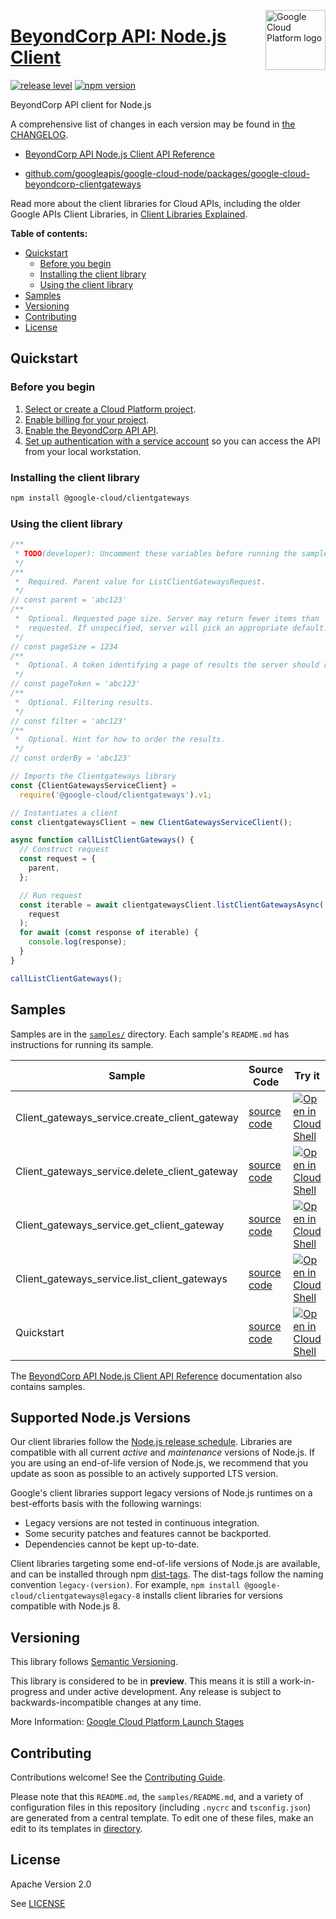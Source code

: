 [//]: # "This README.md file is auto-generated, all changes to this file will be lost."
[//]: # "To regenerate it, use `python -m synthtool`."
<img src="https://avatars2.githubusercontent.com/u/2810941?v=3&s=96" alt="Google Cloud Platform logo" title="Google Cloud Platform" align="right" height="96" width="96"/>

# [BeyondCorp API: Node.js Client](https://github.com/googleapis/google-cloud-node/tree/main/packages/google-cloud-beyondcorp-clientgateways)

[![release level](https://img.shields.io/badge/release%20level-preview-yellow.svg?style=flat)](https://cloud.google.com/terms/launch-stages)
[![npm version](https://img.shields.io/npm/v/@google-cloud/clientgateways.svg)](https://www.npmjs.org/package/@google-cloud/clientgateways)




BeyondCorp API client for Node.js


A comprehensive list of changes in each version may be found in
[the CHANGELOG](https://github.com/googleapis/google-cloud-node/tree/main/packages/google-cloud-beyondcorp-clientgateways/CHANGELOG.md).

* [BeyondCorp API Node.js Client API Reference][client-docs]

* [github.com/googleapis/google-cloud-node/packages/google-cloud-beyondcorp-clientgateways](https://github.com/googleapis/google-cloud-node/tree/main/packages/google-cloud-beyondcorp-clientgateways)

Read more about the client libraries for Cloud APIs, including the older
Google APIs Client Libraries, in [Client Libraries Explained][explained].

[explained]: https://cloud.google.com/apis/docs/client-libraries-explained

**Table of contents:**


* [Quickstart](#quickstart)
  * [Before you begin](#before-you-begin)
  * [Installing the client library](#installing-the-client-library)
  * [Using the client library](#using-the-client-library)
* [Samples](#samples)
* [Versioning](#versioning)
* [Contributing](#contributing)
* [License](#license)

## Quickstart

### Before you begin

1.  [Select or create a Cloud Platform project][projects].
1.  [Enable billing for your project][billing].
1.  [Enable the BeyondCorp API API][enable_api].
1.  [Set up authentication with a service account][auth] so you can access the
    API from your local workstation.

### Installing the client library

```bash
npm install @google-cloud/clientgateways
```


### Using the client library

```javascript
/**
 * TODO(developer): Uncomment these variables before running the sample.
 */
/**
 *  Required. Parent value for ListClientGatewaysRequest.
 */
// const parent = 'abc123'
/**
 *  Optional. Requested page size. Server may return fewer items than
 *  requested. If unspecified, server will pick an appropriate default.
 */
// const pageSize = 1234
/**
 *  Optional. A token identifying a page of results the server should return.
 */
// const pageToken = 'abc123'
/**
 *  Optional. Filtering results.
 */
// const filter = 'abc123'
/**
 *  Optional. Hint for how to order the results.
 */
// const orderBy = 'abc123'

// Imports the Clientgateways library
const {ClientGatewaysServiceClient} =
  require('@google-cloud/clientgateways').v1;

// Instantiates a client
const clientgatewaysClient = new ClientGatewaysServiceClient();

async function callListClientGateways() {
  // Construct request
  const request = {
    parent,
  };

  // Run request
  const iterable = await clientgatewaysClient.listClientGatewaysAsync(
    request
  );
  for await (const response of iterable) {
    console.log(response);
  }
}

callListClientGateways();

```



## Samples

Samples are in the [`samples/`](https://github.com/googleapis/google-cloud-node/tree/main/packages/google-cloud-beyondcorp-clientgateways/samples) directory. Each sample's `README.md` has instructions for running its sample.

| Sample                      | Source Code                       | Try it |
| --------------------------- | --------------------------------- | ------ |
| Client_gateways_service.create_client_gateway | [source code](https://github.com/googleapis/google-cloud-node/blob/master/packages/google-cloud-beyondcorp-clientgateways/samples/generated/v1/client_gateways_service.create_client_gateway.js) | [![Open in Cloud Shell][shell_img]](https://console.cloud.google.com/cloudshell/open?git_repo=https://github.com/googleapis/google-cloud-node&page=editor&open_in_editor=packages/google-cloud-beyondcorp-clientgateways/samples/generated/v1/client_gateways_service.create_client_gateway.js,packages/google-cloud-beyondcorp-clientgateways/samples/README.md) |
| Client_gateways_service.delete_client_gateway | [source code](https://github.com/googleapis/google-cloud-node/blob/master/packages/google-cloud-beyondcorp-clientgateways/samples/generated/v1/client_gateways_service.delete_client_gateway.js) | [![Open in Cloud Shell][shell_img]](https://console.cloud.google.com/cloudshell/open?git_repo=https://github.com/googleapis/google-cloud-node&page=editor&open_in_editor=packages/google-cloud-beyondcorp-clientgateways/samples/generated/v1/client_gateways_service.delete_client_gateway.js,packages/google-cloud-beyondcorp-clientgateways/samples/README.md) |
| Client_gateways_service.get_client_gateway | [source code](https://github.com/googleapis/google-cloud-node/blob/master/packages/google-cloud-beyondcorp-clientgateways/samples/generated/v1/client_gateways_service.get_client_gateway.js) | [![Open in Cloud Shell][shell_img]](https://console.cloud.google.com/cloudshell/open?git_repo=https://github.com/googleapis/google-cloud-node&page=editor&open_in_editor=packages/google-cloud-beyondcorp-clientgateways/samples/generated/v1/client_gateways_service.get_client_gateway.js,packages/google-cloud-beyondcorp-clientgateways/samples/README.md) |
| Client_gateways_service.list_client_gateways | [source code](https://github.com/googleapis/google-cloud-node/blob/master/packages/google-cloud-beyondcorp-clientgateways/samples/generated/v1/client_gateways_service.list_client_gateways.js) | [![Open in Cloud Shell][shell_img]](https://console.cloud.google.com/cloudshell/open?git_repo=https://github.com/googleapis/google-cloud-node&page=editor&open_in_editor=packages/google-cloud-beyondcorp-clientgateways/samples/generated/v1/client_gateways_service.list_client_gateways.js,packages/google-cloud-beyondcorp-clientgateways/samples/README.md) |
| Quickstart | [source code](https://github.com/googleapis/google-cloud-node/blob/master/packages/google-cloud-beyondcorp-clientgateways/samples/quickstart.js) | [![Open in Cloud Shell][shell_img]](https://console.cloud.google.com/cloudshell/open?git_repo=https://github.com/googleapis/google-cloud-node&page=editor&open_in_editor=packages/google-cloud-beyondcorp-clientgateways/samples/quickstart.js,packages/google-cloud-beyondcorp-clientgateways/samples/README.md) |



The [BeyondCorp API Node.js Client API Reference][client-docs] documentation
also contains samples.

## Supported Node.js Versions

Our client libraries follow the [Node.js release schedule](https://nodejs.org/en/about/releases/).
Libraries are compatible with all current _active_ and _maintenance_ versions of
Node.js.
If you are using an end-of-life version of Node.js, we recommend that you update
as soon as possible to an actively supported LTS version.

Google's client libraries support legacy versions of Node.js runtimes on a
best-efforts basis with the following warnings:

* Legacy versions are not tested in continuous integration.
* Some security patches and features cannot be backported.
* Dependencies cannot be kept up-to-date.

Client libraries targeting some end-of-life versions of Node.js are available, and
can be installed through npm [dist-tags](https://docs.npmjs.com/cli/dist-tag).
The dist-tags follow the naming convention `legacy-(version)`.
For example, `npm install @google-cloud/clientgateways@legacy-8` installs client libraries
for versions compatible with Node.js 8.

## Versioning

This library follows [Semantic Versioning](http://semver.org/).







This library is considered to be in **preview**. This means it is still a
work-in-progress and under active development. Any release is subject to
backwards-incompatible changes at any time.


More Information: [Google Cloud Platform Launch Stages][launch_stages]

[launch_stages]: https://cloud.google.com/terms/launch-stages

## Contributing

Contributions welcome! See the [Contributing Guide](https://github.com/googleapis/google-cloud-node/blob/master/CONTRIBUTING.md).

Please note that this `README.md`, the `samples/README.md`,
and a variety of configuration files in this repository (including `.nycrc` and `tsconfig.json`)
are generated from a central template. To edit one of these files, make an edit
to its templates in
[directory](https://github.com/googleapis/synthtool).

## License

Apache Version 2.0

See [LICENSE](https://github.com/googleapis/google-cloud-node/blob/master/LICENSE)

[client-docs]: https://cloud.google.com/nodejs/docs/reference/clientgateways/latest

[shell_img]: https://gstatic.com/cloudssh/images/open-btn.png
[projects]: https://console.cloud.google.com/project
[billing]: https://support.google.com/cloud/answer/6293499#enable-billing
[enable_api]: https://console.cloud.google.com/flows/enableapi?apiid=analyticshub.googleapis.com
[auth]: https://cloud.google.com/docs/authentication/getting-started

